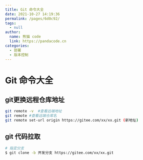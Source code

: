 ```yaml
---
title: Git 命令大全
date: 2021-10-27 14:19:36
permalink: /pages/6d0c92/
tags: 
  - null
author: 
  name: 熊猫 code
  link: https://pandacode.cn
categories: 
  - 部署
  - 版本控制
---
```


# Git 命令大全

## git更换远程仓库地址

```sh
git remote -v  #查看远端地址
git remote #查看远端仓库名
git remote set-url origin https://gitee.com/xx/xx.git (新地址)
```

## git 代码拉取

```sh
# 指定分支
$ git clone -b 开发分支 https://gitee.com/xx/xx.git
```

